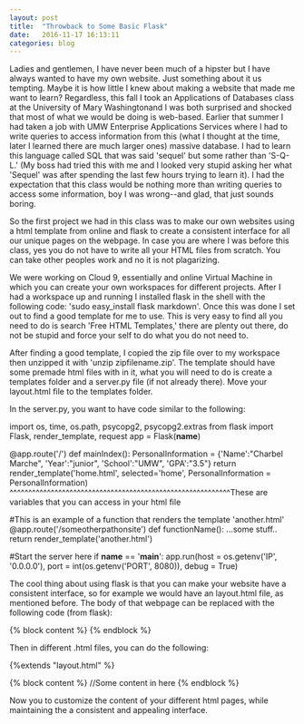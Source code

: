 ```yaml
---
layout: post
title:  "Throwback to Some Basic Flask"
date:   2016-11-17 16:13:11
categories: blog
---
```


Ladies and gentlemen, I have never been much of a hipster but I have always wanted to have my own website. Just something about it us tempting. Maybe it is how little I knew about making a website that made me want to learn? Regardless, this fall I took an Applications of Databases class at the University of Mary Washingtonand I was both surprised and shocked that most of what we would be doing is web-based. Earlier that summer I had taken a job with UMW Enterprise Applications Services where I had to write queries to access information from this (what I thought at the time, later I learned there are much larger ones) massive database. I had to learn this language called SQL that was said 'sequel' but some rather than 'S-Q-L.' (My boss had tried this with me and I looked very stupid asking her what 'Sequel' was after spending the last few hours trying to learn it). I had the expectation that this class would be nothing more than writing queries to access some information, boy I was wrong--and glad, that just sounds boring. 

So the first project we had in this class was to make our own websites using a html template from online and flask to create a consistent interface for all our unique pages on the webpage. In case you are where I was before this class, yes you do not have to write all your HTML files from scratch. You can take other peoples work and no it is not plagarizing. 

We were working on Cloud 9, essentially and online Virtual Machine in which you can create your own workspaces for different projects. After I had a workspace up and running I installed flask in the shell with the following code:  'sudo easy_install flask markdown'. Once this was done I set out to find a good template for me to use. This is very easy to find all you need to do is search 'Free HTML Templates,' there are plenty out there, do not be stupid and force your self to do what you do not need to.

After finding a good template, I copied the zip file over to my workspace then unzipped it with 'unzip zipfilename.zip'. The template should have some premade html files with in it, what you will need to do is create a templates folder and a server.py file (if not already there). Move your layout.html file to the templates folder.

In the server.py, you want to have code similar to the following:

import os, time, os.path, psycopg2, psycopg2.extras
from flask import Flask, render_template, request
app = Flask(__name__)

@app.route('/')
def mainIndex(): 
PersonalInformation = {'Name':"Charbel Marche", 'Year':"junior", 'School':"UMW", 'GPA':"3.5"}
return render_template('home.html',  selected='home', PersonalInformation = PersonalInformation)
                                     ^^^^^^^^^^^^^^^^^^^^^^^^^^^^^^^^^^^^^^^^^^^^^^^^^^^^^^^^^^^These are variables that you can access in your html file 

#This is an example of a function that renders the template 'another.html'
@app.route('/someotherpathonsite')
def functionName():
    ...some stuff..
    return render_template('another.html')
    
    
#Start the server here
if __name__ == '__main__':
app.run(host = os.getenv('IP', '0.0.0.0'), port = int(os.getenv('PORT', 8080)), debug = True)

The cool thing about using flask is that you can make your website have a consistent interface, so for example we would have an layout.html file, as mentioned before. The body of that webpage can be replaced with the following code (from flask):

{% block content %} {% endblock %}

Then in different .html files, you can do the following:

{%extends "layout.html" %}

{% block content %}
 //Some content in here
{% endblock %}

Now you to customize the content of your different html pages, while maintaining the a consistent and appealing interface.